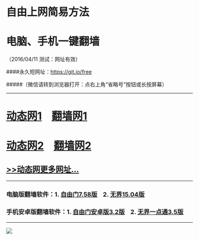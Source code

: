 # 自由上网简易方法
# 电脑、手机一键翻墙
（2016/04/11 测试：网址有效）

####永久短网址：https://git.io/free

#####（微信请转到浏览器打开：点右上角“省略号”按钮或长按屏幕）

***
# <a href="http://dt-01.ixyo.com/411/1" target="_blank">动态网1</a>&nbsp;&nbsp;&nbsp;&nbsp;<a href="http://fq-01.uzon.org" target="_blank">翻墙网1</a>

# <a href="http://dt-2.jlwcc.com/411/1" target="_blank">动态网2</a>&nbsp;&nbsp;&nbsp;&nbsp;<a href="http://fq-02.newca.org" target="_blank">翻墙网2</a>

## <a href="http://fq-03.87w.org/urldt0.php" target="_blank">>>动态网更多网址...</a>

***

### 电脑版翻墙软件：1. <a href="http://fq-04.arph.org/fgget.php?fid=fg758p.zip" target="_blank">自由门7.58版</a>&nbsp;&nbsp;&nbsp;&nbsp;2. <a href="http://fq-04.arph.org/fgget.php?fid=u1504.zip" target="_blank">无界15.04版</a>

### 手机安卓版翻墙软件：1. <a href="http://fq-04.arph.org/fgget.php?fid=fgma32.apk" target="_blank">自由门安卓版3.2版</a>&nbsp;&nbsp;&nbsp;&nbsp;2. <a href="http://fq-04.arph.org/fgget.php?fid=um3.5.apk" target="_blank">无界一点通3.5版</a>

***

<p><img src="http://fq-05.net95.org/pic/yjfq-20160328new.png"></p> 
